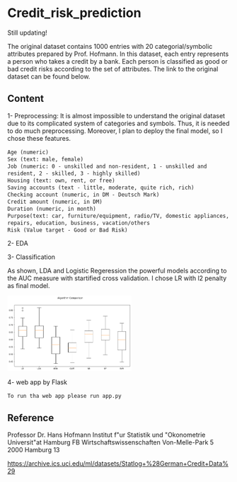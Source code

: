 # Credit_risk_prediction

Still updating!


The original dataset contains 1000 entries with 20 categorial/symbolic attributes prepared by Prof. Hofmann. In this dataset, each entry represents a person who takes a credit by a bank. Each person is classified as good or bad credit risks according to the set of attributes. The link to the original dataset can be found below.


## Content

1- Preprocessing: 
It is almost impossible to understand the original dataset due to its complicated system of categories and symbols. Thus, it is needed to do much preprocessing. Moreover, I plan to deploy the final model, so I chose these features.

    Age (numeric)
    Sex (text: male, female)
    Job (numeric: 0 - unskilled and non-resident, 1 - unskilled and resident, 2 - skilled, 3 - highly skilled)
    Housing (text: own, rent, or free)
    Saving accounts (text - little, moderate, quite rich, rich)
    Checking account (numeric, in DM - Deutsch Mark)
    Credit amount (numeric, in DM)
    Duration (numeric, in month)
    Purpose(text: car, furniture/equipment, radio/TV, domestic appliances, repairs, education, business, vacation/others
    Risk (Value target - Good or Bad Risk)


2- EDA


3- Classification

As shown, LDA and Logistic Regeression the powerful models according to the AUC measure with startified cross validation.
I chose LR with l2 penalty as final model.

<img src="static/img/models.png" width="280px">


4- web app by Flask
    
    To run tha web app please run app.py
    
 ## Reference   


Professor Dr. Hans Hofmann
Institut f"ur Statistik und "Okonometrie
Universit"at Hamburg
FB Wirtschaftswissenschaften
Von-Melle-Park 5
2000 Hamburg 13 

https://archive.ics.uci.edu/ml/datasets/Statlog+%28German+Credit+Data%29
